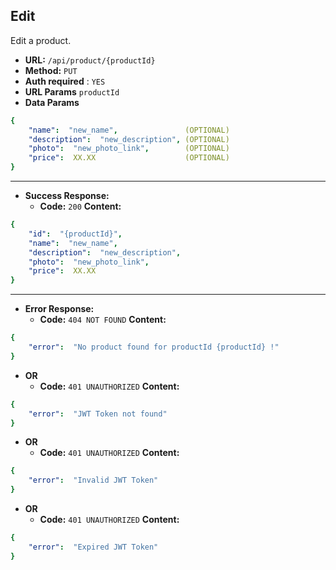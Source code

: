 ﻿**Edit**
----
  Edit a product.
* **URL:**  `/api/product/{productId}`
* **Method:** `PUT`
* **Auth required** : `YES`
* **URL Params** `productId`
* **Data Params** 
```yaml
{
    "name":  "new_name",               (OPTIONAL)
    "description":  "new_description", (OPTIONAL)
    "photo":  "new_photo_link",        (OPTIONAL)
    "price":  XX.XX                    (OPTIONAL)
}
```
---
* **Success Response:**
  * **Code:** `200`
    **Content:**
```yaml
{
    "id":  "{productId}",
    "name":  "new_name",
    "description":  "new_description",
    "photo":  "new_photo_link",
    "price":  XX.XX
}
```
---
* **Error Response:**
   * **Code:** `404 NOT FOUND`
    **Content:**
```yaml
{
    "error":  "No product found for productId {productId} !"
}
```
* **OR**
   * **Code:** `401 UNAUTHORIZED`
    **Content:**
```yaml
{
    "error":  "JWT Token not found"
}
```
* **OR**
  * **Code:** `401 UNAUTHORIZED`
    **Content:**
```yaml
{
    "error":  "Invalid JWT Token"
}
```
* **OR**
  * **Code:** `401 UNAUTHORIZED`
    **Content:**
```yaml
{
    "error":  "Expired JWT Token"
}
```
